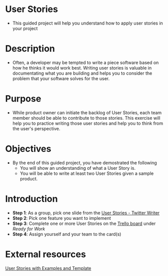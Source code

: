 # User Stories

- This guided project will help you understand how to apply user stories in your project

# Description

- Often, a developer may be tempted to write a piece software based on how he thinks it would work best. 
Writing user stories is valuable in documentating what you are building and helps you to consider the problem that your software solves for the user.

# Purpose

- While product owner can initiate the backlog of User Stories, each team member should be able to contribute to those stories. This exercise will help you to practice writing those user stories and help you to think from the user's perspective. 

# Objectives

- By the end of this guided project, you have demostrated the following
  - You will show an understanding of what a User Story is.
  - You will be able to write at least two User Stories given a sample product.

# Introduction
  
- **Step 1**: As a group, pick one slide from the [User Stories - Twitter Writer](https://docs.google.com/presentation/d/1Es9HsrOrt-xhayUA_sqj6oPrJ7rH5QpZJ53e1Y7gv5g/edit?usp=sharing)
- **Step 2**: Pick one feature you want to implement
- **Step 3**: Complete one or more User Stories on the [Trello board](https://trello.com/invite/b/0LPDrTpV/8ee8334c12e079b130b607cedc53b3f3/twitter-writer) under *Ready for Work*
- **Step 4**: Assign yourself and your team to the card(s)

# External resources
[User Stories with Examples and Template](https://www.atlassian.com/agile/project-management/user-stories)
